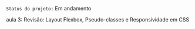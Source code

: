`Status do projeto:` Em andamento 

aula 3: Revisão: Layout Flexbox, Pseudo-classes e Responsividade em CSS
